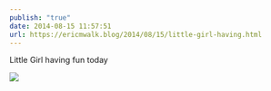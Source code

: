 ```yaml
---
publish: "true"
date: 2014-08-15 11:57:51
url: https://ericmwalk.blog/2014/08/15/little-girl-having.html
---
```


Little Girl having fun today

![](https://ericmwalk.blog/uploads/2022/0f7fb1b118.jpg)